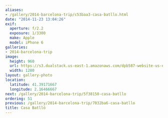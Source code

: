 ```yaml
---
aliases:
- /gallery/2014-barcelona-trip/c53baa3-casa-batllo.html
date: "2014-11-23 13:04:26"
exif:
  aperture: f/2.2
  exposure: 1/3300
  make: Apple
  model: iPhone 6
galleries:
- 2014-barcelona-trip
image:
  height: 960
  url: https://s3.dualstack.us-east-1.amazonaws.com/dpb587-website-us-east-1/asset/gallery/2014-barcelona-trip/c53baa3-casa-batllo~1280.jpg
  width: 1280
layout: gallery-photo
location:
  latitude: 41.39171667
  longitude: 2.16466667
next: /gallery/2014-barcelona-trip/5f38150-casa-batllo
ordering: 51
previous: /gallery/2014-barcelona-trip/7032ba6-casa-batllo
title: Casa Batlló
---
```

